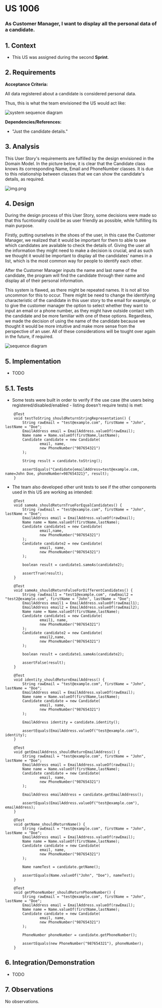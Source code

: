 # US 1006

### As Customer Manager, I want to display all the personal data of a candidate.
## 1. Context

* This US was assigned during the second **Sprint**.

## 2. Requirements

**Acceptance Criteria:**

All data registered about a candidate is considered personal data.

Thus, this is what the team envisioned the US would act like:

![system sequence diagram](system_sequence_diagram/svg/us_1006_system_sequence_diagram.svg)

**Dependencies/References:**

* "Just the candidate details."

## 3. Analysis

This User Story's requirements are fulfilled by the design envisioned in the Domain Model. In the picture below, it is clear that the Candidate class knows its corresponding Name, Email and PhoneNumber classes. It is due to this relationship between classes that we can show the candidate's details, as required.

![img.png](additionalFiles/candidate_aggregate_model.png)

## 4. Design

During the design process of this User Story, some decisions were made so that this fucntionality could be as user friendly as possible, while fulfilling its main purpose.

Firstly, putting ourselves in the shoes of the user, in this case the Customer Manager, we realized that it would be important for them to able to see which candidates are available to check the details of. Giving the user all the information they might need to make a decision is crucial, and as such we thought it would be important to display all the candidates' names in a list, which is the most common way for people to identify each other.

After the Customer Manager inputs the name and last name of the candidate, the program will find the candidate through their name and display all of their personal information.

This system is flawed, as there might be repeated names. It is not all too uncommon for this to occur. There might be need to change the identifying characteristic of the candidate in this user story to the email for example, or to give the customer manager the option to select whether they want to input an email or a phone number, as they might have outside contact with the candidate and be more familiar with one of these options. Regardless, we made the decision of using the name of the candidate because we thought it would be more intuitive and make more sense from the perspective of an user. All of these considerations will be tought over again in the future, if required.

![sequence diagram](sequence_diagram/svg/us_1006_sequence_diagram.svg)

## 5. Implementation

* TODO

## 5.1. Tests

* Some tests were built in order to verify if the use case (the users being registered/disabled/enabled - listing doesn't require tests) is met:

```
    @Test
    void testToString_shouldReturnStringRepresentation() {
        String rawEmail = "test@example.com", firstName = "John", lastName = "Doe";
        EmailAddress email = EmailAddress.valueOf(rawEmail);
        Name name = Name.valueOf(firstName,lastName);
        Candidate candidate = new Candidate(
                email, name,
                new PhoneNumber("987654321")
        );

        String result = candidate.toString();

        assertEquals("Candidate{emailAddress=test@example.com, name=John Doe, phoneNumber=987654321}", result);
    }
```

* The team also developed other unit tests to see if the other components used in this US are working as intended:

```
    @Test
    void sameAs_shouldReturnTrueForEqualCandidates() {
        String rawEmail = "test@example.com", firstName = "John", lastName = "Doe";
        EmailAddress email = EmailAddress.valueOf(rawEmail);
        Name name = Name.valueOf(firstName,lastName);
        Candidate candidate1 = new Candidate(
                email,name,
                new PhoneNumber("987654321")
        );
        Candidate candidate2 = new Candidate(
                email, name,
                new PhoneNumber("987654321")
        );

        boolean result = candidate1.sameAs(candidate2);

        assertTrue(result);
    }
```

```
    @Test
    void sameAs_shouldReturnFalseForDifferentCandidates() {
        String rawEmail1 = "test1@example.com", rawEmail2 = "test2@example.com", firstName = "John", lastName = "Doe";
        EmailAddress email1 = EmailAddress.valueOf(rawEmail1);
        EmailAddress email2 = EmailAddress.valueOf(rawEmail2);
        Name name = Name.valueOf(firstName,lastName);
        Candidate candidate1 = new Candidate(
                email1, name,
                new PhoneNumber("987654321")
        );
        Candidate candidate2 = new Candidate(
                email2,name,
                new PhoneNumber("987654321")
        );

        boolean result = candidate1.sameAs(candidate2);

        assertFalse(result);
    }
```

```
    @Test
    void identity_shouldReturnEmailAddress() {
        String rawEmail = "test@example.com", firstName = "John", lastName = "Doe";
        EmailAddress email = EmailAddress.valueOf(rawEmail);
        Name name = Name.valueOf(firstName,lastName);
        Candidate candidate = new Candidate(
                email, name,
                new PhoneNumber("987654321")
        );

        EmailAddress identity = candidate.identity();

        assertEquals(EmailAddress.valueOf("test@example.com"), identity);
    }
```

```
    @Test
    void getEmailAddress_shouldReturnEmailAddress() {
        String rawEmail = "test@example.com", firstName = "John", lastName = "Doe";
        EmailAddress email = EmailAddress.valueOf(rawEmail);
        Name name = Name.valueOf(firstName,lastName);
        Candidate candidate = new Candidate(
                email, name,
                new PhoneNumber("987654321")
        );

        EmailAddress emailAddress = candidate.getEmailAddress();

        assertEquals(EmailAddress.valueOf("test@example.com"), emailAddress);
    }
```

```
    @Test
    void getName_shouldReturnName() {
        String rawEmail = "test@example.com", firstName = "John", lastName = "Doe";
        EmailAddress email = EmailAddress.valueOf(rawEmail);
        Name name = Name.valueOf(firstName,lastName);
        Candidate candidate = new Candidate(
                email, name,
                new PhoneNumber("987654321")
        );

        Name nameTest = candidate.getName();

        assertEquals(Name.valueOf("John", "Doe"), nameTest);
    }
```

```
    @Test
    void getPhoneNumber_shouldReturnPhoneNumber() {
        String rawEmail = "test@example.com", firstName = "John", lastName = "Doe";
        EmailAddress email = EmailAddress.valueOf(rawEmail);
        Name name = Name.valueOf(firstName,lastName);
        Candidate candidate = new Candidate(
                email, name,
                new PhoneNumber("987654321")
        );

        PhoneNumber phoneNumber = candidate.getPhoneNumber();

        assertEquals(new PhoneNumber("987654321"), phoneNumber);
    }
```

## 6. Integration/Demonstration

* TODO

## 7. Observations

No observations.